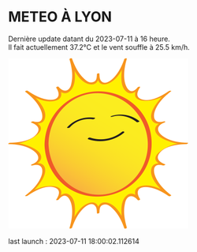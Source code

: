 # METEO À LYON

Dernière update datant du 2023-07-11 à 16 heure.  
Il fait actuellement 37.2°C et le vent souffle à 25.5 km/h.      

![](./.github/sun.png)

last launch : 2023-07-11 18:00:02.112614
